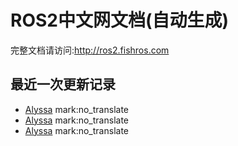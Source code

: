 # ROS2中文网文档(自动生成)

完整文档请访问:http://ros2.fishros.com

## 最近一次更新记录
- [Alyssa](https://github.com/alyssa1024) mark:no_translate
- [Alyssa](https://github.com/alyssa1024) mark:no_translate
- [Alyssa](https://github.com/alyssa1024) mark:no_translate
